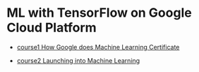 # ML with TensorFlow on Google Cloud Platform

- [course1 How Google does Machine Learning Certificate]()

- [course2 Launching into Machine Learning]()
